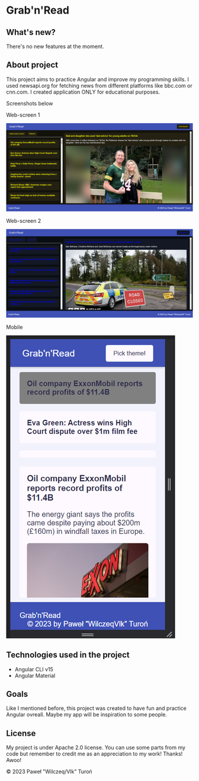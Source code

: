 # Grab'n'Read

## What's new?

There's no new features at the moment.

## About project

This project aims to practice Angular and improve my programming skills. I used newsapi.org for fetching news from different platforms like bbc.com or cnn.com. I created application ONLY for educational purposes.

Screenshots below

Web-screen 1

![screen_1](src/assets/img/01.png)

Web-screen 2

![screen_2](src/assets/img/02.png)

Mobile

![screen_3](src/assets/img/03.png)


## Technologies used in the project

- Angular CLI v15
- Angular Material

## Goals

Like I mentioned before, this project was created to have fun and practice Angular ovreall. Maybe my app will be inspiration to some people.

## License

My project is under Apache 2.0 license. You can use some parts from my code but remember to credit me as an appreciation to my work! Thanks! Awoo!

© 2023 Paweł "Wilczeq/Vlk" Turoń


